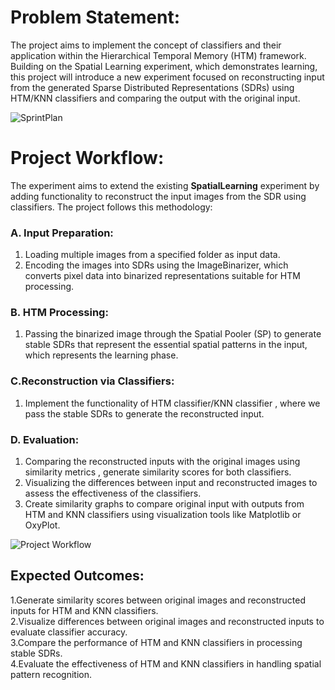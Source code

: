 # Problem Statement:
The project aims to implement the concept of classifiers and their application within the Hierarchical Temporal Memory (HTM) framework. Building on the Spatial Learning experiment, which demonstrates learning, this project will introduce a new experiment focused on reconstructing input from the generated Sparse Distributed Representations (SDRs) using HTM/KNN classifiers and comparing the output with the original input.

![SprintPlan](https://github.com/user-attachments/assets/cfecfff9-f1c3-4248-b684-3c4e5db0c5a8)

# Project Workflow:

The experiment aims to extend the existing **SpatialLearning** experiment by adding functionality to reconstruct the input images from the SDR using classifiers. The project follows this methodology:

### A. Input Preparation:
1. Loading multiple images from a specified folder as input data.
2. Encoding the images into SDRs using the ImageBinarizer, which converts pixel data into binarized representations suitable for HTM processing.

### B. HTM Processing:
1. Passing the binarized image through the Spatial Pooler (SP) to generate stable SDRs that represent the essential spatial patterns in the input, which represents the learning phase.

### C.Reconstruction via Classifiers:
1. Implement the functionality of HTM classifier/KNN classifier , where we pass the stable SDRs to generate the reconstructed input.

### D. Evaluation:
1. Comparing the reconstructed inputs with the original images using similarity metrics , generate similarity scores for both classifiers.
2. Visualizing the differences between input and reconstructed images to assess the effectiveness of the classifiers.
3. Create similarity graphs to compare original input with outputs from HTM and KNN classifiers using visualization tools like Matplotlib or OxyPlot.
   
![Project Workflow](https://github.com/user-attachments/assets/ac9ab830-e9d1-4a6f-9ef1-912b37018e68)

## Expected Outcomes:

 1.Generate similarity scores between original images and reconstructed inputs for HTM and KNN classifiers.  
 2.Visualize differences between original images and reconstructed inputs to evaluate classifier accuracy.  
 3.Compare the performance of HTM and KNN classifiers in processing stable SDRs.  
 4.Evaluate the effectiveness of HTM and KNN classifiers in handling spatial pattern recognition.
